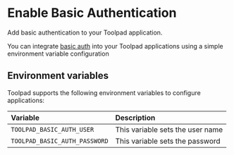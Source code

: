 # Enable Basic Authentication

<p class="description">Add basic authentication to your Toolpad application.</p>

You can integrate [basic auth](https://developer.mozilla.org/en-US/docs/Web/HTTP/Authentication#basic_authentication_scheme) into your Toolpad applications using a simple environment variable configuration

## Environment variables

Toolpad supports the following environment variables to configure applications:

| Variable                      | Description                      |
| :---------------------------- | :------------------------------- |
| `TOOLPAD_BASIC_AUTH_USER`     | This variable sets the user name |
| `TOOLPAD_BASIC_AUTH_PASSWORD` | This variable sets the password  |
